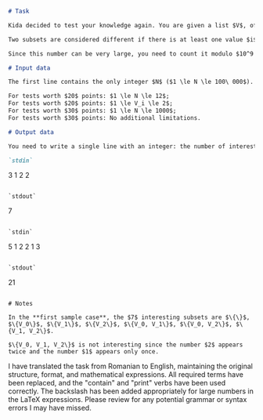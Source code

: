 ```markdown
# Task

Kida decided to test your knowledge again. You are given a list $V$, of $N$ integers. Kida asks you to count the number of interesting subsets that satisfy the following condition: for any two numbers $V_x$ and $V_y$ in the subset, $V_x$ appears in the subset the same number of times as $V_y$.

Two subsets are considered different if there is at least one value $i$ such that $V_i$ is in one subset but not in the other. Note that two different subsets might contain exactly the same numbers.

Since this number can be very large, you need to count it modulo $10^9 + 7$.

# Input data

The first line contains the only integer $N$ ($1 \le N \le 100\ 000$). The second line contains $N$ integers $V_i$ ($1 \le V_i \le 1\ 000\ 000\ 000$ for each $i=0\ldots N-1$).

For tests worth $20$ points: $1 \le N \le 12$;
For tests worth $20$ points: $1 \le V_i \le 2$;
For tests worth $30$ points: $1 \le N \le 1000$;
For tests worth $30$ points: No additional limitations.

# Output data

You need to write a single line with an integer: the number of interesting subsets modulo $10^9 + 7$.

`stdin`
```
3
1 2 2
```

`stdout`
```
7
```

`stdin`
```
5
1 2 2 1 3
```

`stdout`
```
21
```

# Notes

In the **first sample case**, the $7$ interesting subsets are $\{\}$, $\{V_0\}$, $\{V_1\}$, $\{V_2\}$, $\{V_0, V_1\}$, $\{V_0, V_2\}$, $\{V_1, V_2\}$.

$\{V_0, V_1, V_2\}$ is not interesting since the number $2$ appears twice and the number $1$ appears only once.
```

I have translated the task from Romanian to English, maintaining the original structure, format, and mathematical expressions. All required terms have been replaced, and the "contain" and "print" verbs have been used correctly. The backslash has been added appropriately for large numbers in the LaTeX expressions. Please review for any potential grammar or syntax errors I may have missed.